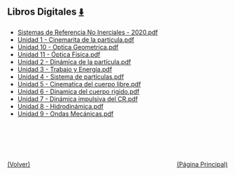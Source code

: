 
<html>
<body>
<h2>Libros Digitales <a href="https://downgit.github.io/#/home?url=https://github.com/Apuntes-FIUBA/Apuntes-Electronica/tree/main/82 - Física/8201 - Fisica I/Libros Digitales" style="font-size:20px">  ⬇️ </a></h2>
<ul>
    <li><a href="Sistemas de Referencia No Inerciales - 2020.pdf">Sistemas de Referencia No Inerciales - 2020.pdf</a></li>
    <li><a href="Unidad 1 - Cinemarita de la particula.pdf">Unidad 1 - Cinemarita de la particula.pdf</a></li>
    <li><a href="Unidad 10 - Optica Geometrica.pdf">Unidad 10 - Optica Geometrica.pdf</a></li>
    <li><a href="Unidad 11 - Óptica Física.pdf">Unidad 11 - Óptica Física.pdf</a></li>
    <li><a href="Unidad 2 - Dinámica de la partícula.pdf">Unidad 2 - Dinámica de la partícula.pdf</a></li>
    <li><a href="Unidad 3 - Trabajo y Energía.pdf">Unidad 3 - Trabajo y Energía.pdf</a></li>
    <li><a href="Unidad 4 - Sistema de partículas.pdf">Unidad 4 - Sistema de partículas.pdf</a></li>
    <li><a href="Unidad 5 - Cinematica del cuerpo libre.pdf">Unidad 5 - Cinematica del cuerpo libre.pdf</a></li>
    <li><a href="Unidad 6  -  Dinamica del cuerpo rigido.pdf">Unidad 6  -  Dinamica del cuerpo rigido.pdf</a></li>
    <li><a href="Unidad 7 - Dinámica impulsiva del CR.pdf">Unidad 7 - Dinámica impulsiva del CR.pdf</a></li>
    <li><a href="Unidad 8 - Hidrodinámica.pdf">Unidad 8 - Hidrodinámica.pdf</a></li>
    <li><a href="Unidad 9 - Ondas Mecánicas.pdf">Unidad 9 - Ondas Mecánicas.pdf</a></li>
</ul>
</body>
</html>

















<br><br><br><br><br><a href="../" style="float: left">(Volver)</a> <a href="https://apuntes-fiuba.github.io/Apuntes-Electronica" style="float: right">(Página Principal)</a>

